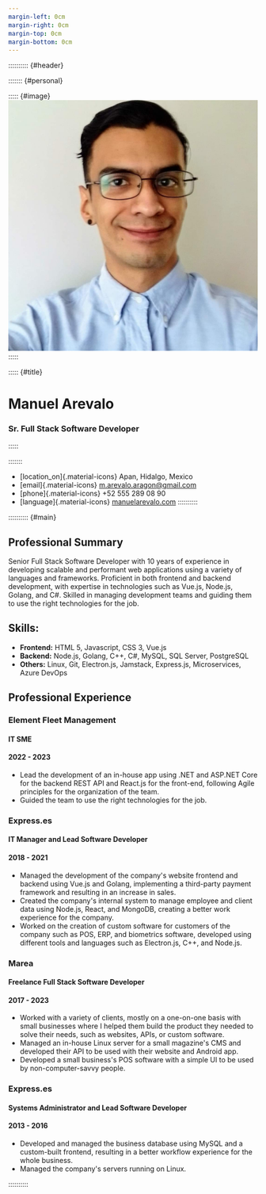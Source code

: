 ```yaml
---
margin-left: 0cm
margin-right: 0cm
margin-top: 0cm
margin-bottom: 0cm
---
```


:::::::::: {#header}

::::::: {#personal}

::::: {#image}
![](assets/picture.jpeg)
:::::

::::: {#title}
# Manuel Arevalo
### Sr. Full Stack Software Developer
:::::

:::::::

- [location_on]{.material-icons} Apan, Hidalgo, Mexico
- [email]{.material-icons} m.arevalo.aragon@gmail.com
- [phone]{.material-icons} +52 555 289 08 90
- [language]{.material-icons} [manuelarevalo.com](https://manuelarevalo.com/)
::::::::::

:::::::::: {#main}

## Professional Summary
Senior Full Stack Software Developer with 10 years of experience in developing scalable and performant web applications using a variety of languages and frameworks. Proficient in both frontend and backend development, with expertise in technologies such as Vue.js, Node.js, Golang, and C#. Skilled in managing development teams and guiding them to use the right technologies for the job.

## Skills:

- **Frontend:** HTML 5, Javascript, CSS 3, Vue.js
- **Backend:** Node.js, Golang, C++, C#, MySQL, SQL Server, PostgreSQL
- **Others:** Linux, Git, Electron.js, Jamstack, Express.js, Microservices, Azure DevOps

## Professional Experience

### Element Fleet Management
#### IT SME
#### 2022 - 2023

- Lead the development of an in-house app using .NET and ASP.NET Core for the backend REST API and React.js for the front-end, following Agile principles for the organization of the team.
- Guided the team to use the right technologies for the job.

### Express.es
#### IT Manager and Lead Software Developer
#### 2018 - 2021

- Managed the development of the company's website frontend and backend using Vue.js and Golang, implementing a third-party payment framework and resulting in an increase in sales.
- Created the company's internal system to manage employee and client data using Node.js, React, and MongoDB, creating a better work experience for the company.
- Worked on the creation of custom software for customers of the company such as POS, ERP, and biometrics software, developed using different tools and languages such as Electron.js, C++, and Node.js.

### Marea
#### Freelance Full Stack Software Developer
#### 2017 - 2023

- Worked with a variety of clients, mostly on a one-on-one basis with small businesses where I helped them build the product they needed to solve their needs, such as websites, APIs, or custom software.
- Managed an in-house Linux server for a small magazine's CMS and developed their API to be used with their website and Android app.
- Developed a small business's POS software with a simple UI to be used by non-computer-savvy people.

### Express.es
#### Systems Administrator and Lead Software Developer
#### 2013 - 2016

- Developed and managed the business database using MySQL and a custom-built frontend, resulting in a better workflow experience for the whole business.
- Managed the company's servers running on Linux.

::::::::::
